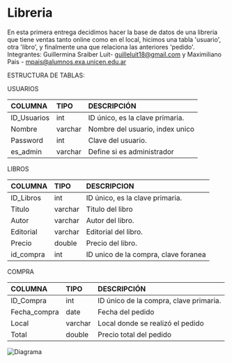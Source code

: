 # Libreria
En esta primera entrega decidimos hacer la base de datos de una libreria que tiene ventas tanto online como en el local, hicimos una tabla 'usuario', otra 'libro', y finalmente una que relaciona las anteriores 'pedido'.
Integrantes: Guillermina Sraiber Luit- guilleluit18@gmail.com y Maximiliano Pais - mpais@alumnos.exa.unicen.edu.ar

ESTRUCTURA DE TABLAS:


 USUARIOS 

| COLUMNA | TIPO | DESCRIPCIÓN  |
| :---- | :---- | :---- |
| ID\_Usuarios | int | ID único, es la clave primaria. |
| Nombre | varchar | Nombre del usuario, index unico |
| Password | int  | Clave del usuario. |
| es\_admin | varchar | Define si es administrador |

LIBROS

| COLUMNA | TIPO | DESCRIPCION  |
| :---- | :---- | :---- |
| ID\_Libros | int  | ID único, es la clave primaria. |
| Titulo | varchar | Titulo del libro |
| Autor | varchar | Autor del libro. |
| Editorial | varchar | Editorial del libro. |
| Precio | double | Precio del libro. |
| id_compra | int | ID unico de la compra, clave foranea |

COMPRA

| COLUMNA | TIPO | DESCRIPCIÓN |
| :---- | :---- | :---- |
| ID\_Compra | int | ID único de la compra, clave primaria. |
| Fecha\_compra | date | Fecha del pedido |
| Local | varchar | Local donde se realizó el pedido |
| Total | double | Precio total del pedido |

![Diagrama](https://github.com/user-attachments/assets/1bcfb415-4ac6-4d4f-899f-4adfa4ebf60f)

